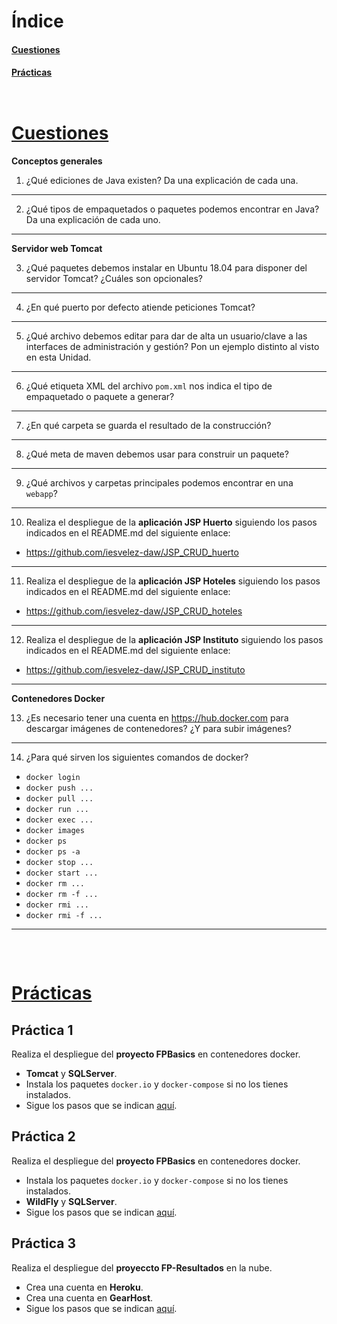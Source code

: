 # Índice

#### [Cuestiones](#cuestiones)
#### [Prácticas](#practicas)


<pre>
</pre>


<pre>
</pre>

# [Cuestiones](#indice) 

**Conceptos generales**

1. ¿Qué ediciones de Java existen? Da una explicación de cada una.
<hr>

2. ¿Qué tipos de empaquetados o paquetes podemos encontrar en Java? Da una explicación de cada uno.
<hr>


**Servidor web Tomcat** 

3. ¿Qué paquetes debemos instalar en Ubuntu 18.04 para disponer del servidor Tomcat? ¿Cuáles son opcionales?
<hr>

4. ¿En qué puerto por defecto atiende peticiones Tomcat?
<hr>

5. ¿Qué archivo debemos editar para dar de alta un usuario/clave a las interfaces de administración y gestión?
Pon un ejemplo distinto al visto en esta Unidad.
<hr>

6. ¿Qué etiqueta XML del archivo `pom.xml` nos indica el tipo de empaquetado o paquete a generar?
<hr>

7. ¿En qué carpeta se guarda el resultado de la construcción?
<hr>

8. ¿Qué meta de maven debemos usar para construir un paquete?
<hr>

9. ¿Qué archivos y carpetas principales podemos encontrar en una `webapp`?
<hr>
 
10. Realiza el despliegue de la **aplicación JSP Huerto** siguiendo los pasos indicados en el README.md del siguiente enlace:
  - https://github.com/iesvelez-daw/JSP_CRUD_huerto
<hr>

11. Realiza el despliegue de la **aplicación JSP Hoteles** siguiendo los pasos indicados en el README.md del siguiente enlace:
  - https://github.com/iesvelez-daw/JSP_CRUD_hoteles
<hr>
 
12. Realiza el despliegue de la **aplicación JSP Instituto** siguiendo los pasos indicados en el README.md del siguiente enlace:
  - https://github.com/iesvelez-daw/JSP_CRUD_instituto
<hr>

**Contenedores Docker** 

13. ¿Es necesario tener una cuenta en https://hub.docker.com para descargar imágenes de contenedores? ¿Y para subir imágenes?
<hr>

14. ¿Para qué sirven los siguientes comandos de docker?

  - `docker login`
  - `docker push ...`
  - `docker pull ...`
  - `docker run ...`
  - `docker exec ...`
  - `docker images`
  - `docker ps`
  - `docker ps -a`
  - `docker stop ...`
  - `docker start ...`
  - `docker rm ...`
  - `docker rm -f ...`
  - `docker rmi ...`
  - `docker rmi -f ...`
<hr>


<pre>


</pre>

# [Prácticas](#indice)

## Práctica 1

Realiza el despliegue del **proyecto FPBasics** en contenedores docker.

  - **Tomcat** y **SQLServer**.
  - Instala los paquetes `docker.io` y `docker-compose` si no los tienes instalados.
  - Sigue los pasos que se indican [aquí](https://github.com/jamj2000/fpbasics#despliegue-local-en-tomcatsqlserver-con-contenedores-docker).


## Práctica 2

Realiza el despliegue del **proyecto FPBasics** en contenedores docker.

  - Instala los paquetes `docker.io` y `docker-compose` si no los tienes instalados.
  - **WildFly** y **SQLServer**.
  - Sigue los pasos que se indican [aquí](https://github.com/jamj2000/fpbasics#despliegue-local-en-wildflysqlserver-con-contenedores-docker).


## Práctica 3

Realiza el despliegue del **proyeccto FP-Resultados** en la nube.

  - Crea una cuenta en **Heroku**.
  - Crea una cuenta en **GearHost**. 
  - Sigue los pasos que se indican [aquí](https://github.com/jamj2000/fp-resultados#despliegue-en-heroku--gearhost).

<pre>


</pre>

